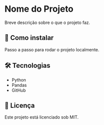 # Nome do Projeto  
Breve descrição sobre o que o projeto faz.

## 🚀 Como instalar  
Passo a passo para rodar o projeto localmente.

## 🛠 Tecnologias  
- Python  
- Pandas  
- GitHub  

## 📄 Licença  
Este projeto está licenciado sob MIT.
